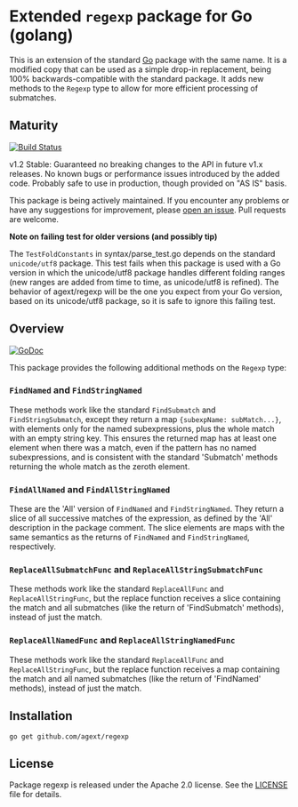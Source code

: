 # Extended `regexp` package for Go (golang)

This is an extension of the standard [Go](http://golang.org) package with the same name. It is a modified copy that can be used as a simple drop-in replacement, being 100% backwards-compatible with the standard package. It adds new methods to the `Regexp` type to allow for more efficient processing of submatches.

## Maturity

[![Build Status](https://travis-ci.org/agext/regexp.svg?branch=master)](https://travis-ci.org/agext/regexp)

v1.2 Stable: Guaranteed no breaking changes to the API in future v1.x releases. No known bugs or performance issues introduced by the added code. Probably safe to use in production, though provided on "AS IS" basis.

This package is being actively maintained. If you encounter any problems or have any suggestions for improvement, please [open an issue](https://github.com/agext/regexp/issues). Pull requests are welcome.

**Note on failing test for older versions (and possibly tip)**

The `TestFoldConstants` in syntax/parse_test.go depends on the standard `unicode/utf8` package. This test fails when this package is used with a Go version in which the unicode/utf8 package handles different folding ranges (new ranges are added from time to time, as unicode/utf8 is refined). The behavior of agext/regexp will be the one you expect from your Go version, based on its unicode/utf8 package, so it is safe to ignore this failing test.

## Overview

[![GoDoc](https://godoc.org/github.com/agext/regexp?status.png)](https://godoc.org/github.com/agext/regexp)

This package provides the following additional methods on the `Regexp` type:

### `FindNamed` and `FindStringNamed`

These methods work like the standard `FindSubmatch` and `FindStringSubmatch`, except they return a map `{subexpName: subMatch...}`, with elements only for the named subexpressions, plus the whole match with an empty string key. This ensures the returned map has at least one element when there was a match, even if the pattern has no named subexpressions, and is consistent with the standard 'Submatch' methods returning the whole match as the zeroth element.

### `FindAllNamed` and `FindAllStringNamed`

These are the 'All' version of `FindNamed` and `FindStringNamed`. They return a slice of all successive matches of the expression, as defined by the 'All' description in the package comment. The slice elements are maps with the same semantics as the returns of `FindNamed` and `FindStringNamed`, respectively.

### `ReplaceAllSubmatchFunc` and `ReplaceAllStringSubmatchFunc`

These methods work like the standard `ReplaceAllFunc` and `ReplaceAllStringFunc`, but the replace function receives a slice containing the match and all submatches (like the return of 'FindSubmatch' methods), instead of just the match.

### `ReplaceAllNamedFunc` and `ReplaceAllStringNamedFunc`

These methods work like the standard `ReplaceAllFunc` and `ReplaceAllStringFunc`, but the replace function receives a map containing the match and all named submatches (like the return of 'FindNamed' methods), instead of just the match.

## Installation

```
go get github.com/agext/regexp
```

## License

Package regexp is released under the Apache 2.0 license. See the [LICENSE](LICENSE) file for details.
